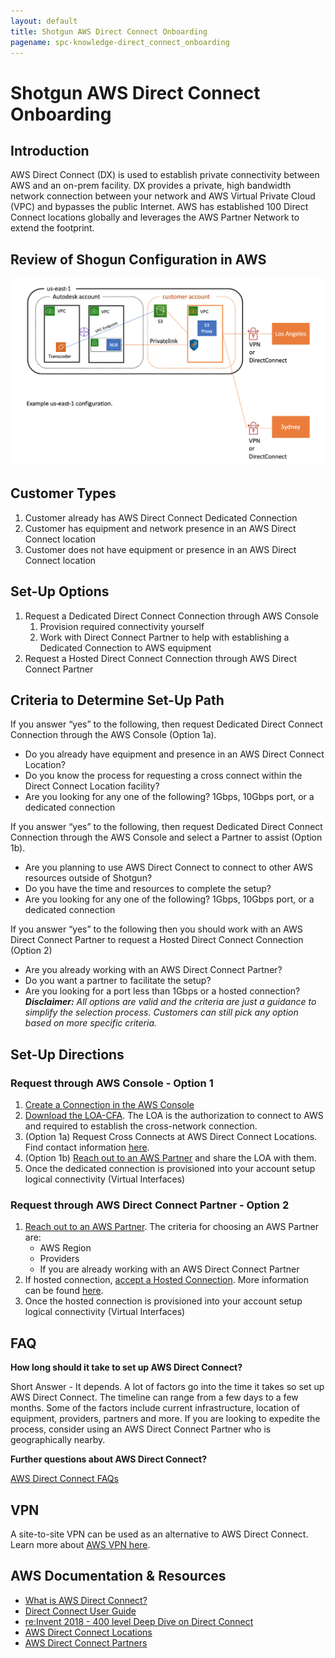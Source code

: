 ```yaml
---
layout: default
title: Shotgun AWS Direct Connect Onboarding
pagename: spc-knowledge-direct_connect_onboarding
---
```


# Shotgun AWS Direct Connect Onboarding


## Introduction

AWS Direct Connect (DX) is used to establish private connectivity between AWS and an on-prem facility. DX provides a private, high bandwidth network connection between your network and AWS Virtual Private Cloud (VPC) and bypasses the public Internet. AWS has established 100 Direct Connect locations globally and leverages the AWS Partner Network to extend the footprint. 

## Review of Shogun Configuration in AWS

![high-level-architecture](../images/spc-arch-s3_ue1.png)

## Customer Types

1. Customer already has AWS Direct Connect Dedicated Connection
2. Customer has equipment and network presence in an AWS Direct Connect location
3. Customer does not have equipment or presence in an AWS Direct Connect location


## Set-Up Options

1. Request a Dedicated Direct Connect Connection through AWS Console
    1.  Provision required connectivity yourself
    1. Work with Direct Connect Partner to help with establishing a Dedicated Connection to AWS equipment
2. Request a Hosted Direct Connect Connection through AWS Direct Connect Partner


## Criteria to Determine Set-Up Path 

If you answer “yes” to the following, then request Dedicated Direct Connect Connection through the AWS Console (Option 1a).

- Do you already have equipment and presence in an AWS Direct Connect Location?
- Do you know the process for requesting a cross connect within the Direct Connect Location facility?
- Are you looking for any one of the following? 1Gbps, 10Gbps port, or a dedicated connection

If you answer “yes” to the following, then request Dedicated Direct Connect Connection through the AWS Console and select a Partner to assist (Option 1b).

- Are you planning to use AWS Direct Connect to connect to other AWS resources outside of Shotgun?
- Do you have the time and resources to complete the setup?
- Are you looking for any one of the following? 1Gbps, 10Gbps port, or a dedicated connection

If you answer “yes” to the following then you should work with an AWS Direct Connect Partner to request a Hosted Direct Connect Connection (Option 2)

- Are you already working with an AWS Direct Connect Partner?
- Do you want a partner to facilitate the setup?
- Are you looking for a port less than 1Gbps or a hosted connection?
***Disclaimer:***  *All options are valid and the criteria are just a guidance to simplify the selection process. Customers can still pick any option based on more specific criteria.*

## Set-Up Directions

### Request through AWS Console - Option 1
1. [Create a Connection in the AWS Console](https://docs.aws.amazon.com/directconnect/latest/UserGuide/getting_started.html#ConnectionRequest)
1. [Download the LOA-CFA](https://docs.aws.amazon.com/directconnect/latest/UserGuide/getting_started.html#DedicatedConnection). The LOA is the authorization to connect to AWS and required to establish the cross-network connection.
1. (Option 1a) Request Cross Connects at AWS Direct Connect Locations. Find contact information [here](https://docs.aws.amazon.com/directconnect/latest/UserGuide/Colocation.html).
1. (Option 1b) [Reach out to an AWS Partner](https://aws.amazon.com/directconnect/partners/) and share the LOA with them.
1. Once the dedicated connection is provisioned into your account setup logical connectivity (Virtual Interfaces)

### Request through AWS Direct Connect Partner - Option 2

1. [Reach out to an AWS Partner](https://aws.amazon.com/directconnect/partners/). The criteria for choosing an AWS Partner are:
    - AWS Region
    - Providers
    - If you are already working with an AWS Direct Connect Partner
2. If hosted connection, [accept a Hosted Connection](https://docs.aws.amazon.com/directconnect/latest/UserGuide/getting_started.html#ConnectionRequest). More information can be found [here](https://docs.aws.amazon.com/directconnect/latest/UserGuide/accept-hosted-connection.html).
3. Once the hosted connection is provisioned into your account setup logical connectivity (Virtual Interfaces)

## FAQ

**How long should it take to set up AWS Direct Connect?**

Short Answer - It depends. A lot of factors go into the time it takes so set up AWS Direct Connect. The timeline can range from a few days to a few months. Some of the factors include current infrastructure, location of equipment, providers, partners and more. If you are looking to expedite the process, consider using an AWS Direct Connect Partner who is geographically nearby.

**Further questions about AWS Direct Connect?**

[AWS Direct Connect FAQs](https://aws.amazon.com/directconnect/faqs/?nc=sn&loc=6)



## VPN

A site-to-site VPN can be used as an alternative to AWS Direct Connect. Learn more about [AWS VPN here](https://docs.aws.amazon.com/vpn/latest/s2svpn/VPC_VPN.html).

## AWS Documentation & Resources

- [What is AWS Direct Connect?](https://www.youtube.com/watch?v=eNxPhHTN8gY&feature=youtu.be&t=716)
- [Direct Connect User Guide](https://docs.aws.amazon.com/directconnect/latest/UserGuide/dc-ug.pdf)
- [re:Invent 2018 - 400 level Deep Dive on Direct Connect](https://www.youtube.com/watch?v=DXFooR95BYc)
- [AWS Direct Connect Locations](https://aws.amazon.com/directconnect/features/#AWS_Direct_Connect_Locations)
- [AWS Direct Connect Partners](https://aws.amazon.com/directconnect/partners/)